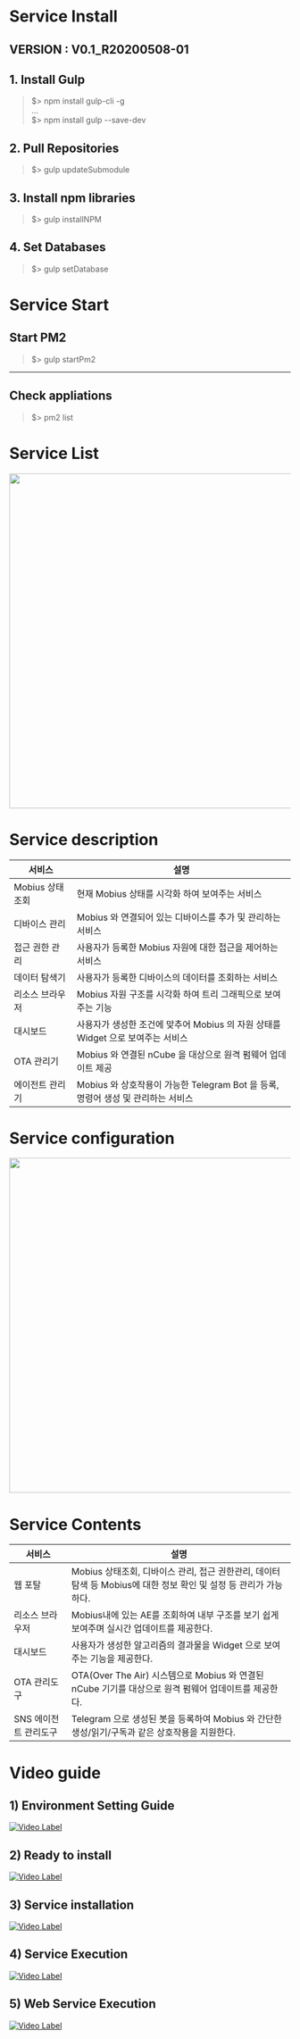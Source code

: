 # Service Install
## VERSION : V0.1_R20200508-01

## 1. Install Gulp
>$> npm install gulp-cli -g  
>...  
>$> npm install gulp --save-dev

## 2. Pull Repositories
>$> gulp updateSubmodule

## 3. Install npm libraries
>$> gulp installNPM

## 4. Set Databases
>$> gulp setDatabase



# Service Start

## Start PM2 
>$> gulp startPm2
***

## Check appliations 
>$> pm2 list

#
# Service List
<div align="center">
<img src="http://developers.iotocean.org/wp-content/uploads/2020/04/%E1%84%89%E1%85%B3%E1%84%8F%E1%85%B3%E1%84%85%E1%85%B5%E1%86%AB%E1%84%89%E1%85%A3%E1%86%BA-2020-04-29-%E1%84%8B%E1%85%A9%E1%84%92%E1%85%AE-12.40.23.png" width="600"/>
</div>

# Service description
|서비스|설명|
|------|---|
|Mobius 상태 조회|현재 Mobius 상태를 시각화 하여 보여주는 서비스|
|디바이스 관리|Mobius 와 연결되어 있는 디바이스를 추가 및 관리하는 서비스|
|접근 권한 관리|사용자가 등록한 Mobius 자원에 대한 접근을 제어하는 서비스|
|데이터 탐색기|사용자가 등록한 디바이스의 데이터를 조회하는 서비스|
|리소스 브라우저|Mobius 자원 구조를 시각화 하여 트리 그래픽으로 보여주는 기능|
|대시보드|사용자가 생성한 조건에 맞추어 Mobius 의 자원 상태를 Widget 으로 보여주는 서비스|
|OTA 관리기|Mobius 와 연결된 nCube 을 대상으로 원격 펌웨어 업데이트 제공|
|에이전트 관리기|Mobius 와 상호작용이 가능한 Telegram Bot 을 등록,명령어 생성 및 관리하는 서비스|


# Service configuration
<div align="center">
<img src="http://developers.iotocean.org/wp-content/uploads/2020/04/%E1%84%89%E1%85%B3%E1%84%8F%E1%85%B3%E1%84%85%E1%85%B5%E1%86%AB%E1%84%89%E1%85%A3%E1%86%BA-2020-04-29-%E1%84%8B%E1%85%A9%E1%84%92%E1%85%AE-12.42.45-768x772.png" width="600"/>
</div>

# Service Contents
|서비스|설명|
|------|---|
|웹 포탈|Mobius 상태조회, 디바이스 관리, 접근 권한관리, 데이터 탐색 등 Mobius에 대한 정보 확인 및 설정 등 관리가 가능하다.|
|리소스 브라우저|Mobius내에 있는 AE를 조회하여 내부 구조를 보기 쉽게 보여주며 실시간 업데이트를 제공한다.|
|대시보드|사용자가 생성한 알고리즘의 결과물을 Widget 으로 보여주는 기능을 제공한다.|
|OTA 관리도구|OTA(Over The Air) 시스템으로 Mobius 와 연결된 nCube 기기를 대상으로 원격 펌웨어 업데이트를 제공한다.|
|SNS 에이전트 관리도구|Telegram 으로 생성된 봇을 등록하여 Mobius 와 간단한 생성/읽기/구독과 같은 상호작용을 지원한다.|

#
#
# Video guide
## 1) Environment Setting Guide
[![Video Label](https://img.youtube.com/vi/hfJPOTCCtSI/0.jpg )](https://youtu.be/hfJPOTCCtSI)
## 2) Ready to install
[![Video Label](https://img.youtube.com/vi/anzP9cVx3_A/0.jpg)](https://youtu.be/anzP9cVx3_A)
## 3) Service installation
[![Video Label](https://img.youtube.com/vi/hhTPzspg1Mg/0.jpg )](https://youtu.be/hhTPzspg1Mg)
## 4) Service Execution
[![Video Label](https://img.youtube.com/vi/7Kf2r7fblAY/0.jpg)](https://youtu.be/7Kf2r7fblAY)
## 5) Web Service Execution
[![Video Label](https://img.youtube.com/vi/4cmM5gvC9Kc/0.jpg)](https://youtu.be/4cmM5gvC9Kc)

